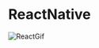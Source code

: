 # ReactNative
 
![ReactGif](https://user-images.githubusercontent.com/70008618/131258944-e428cd48-6fb8-438c-9be3-81e33ed35a0f.gif)
